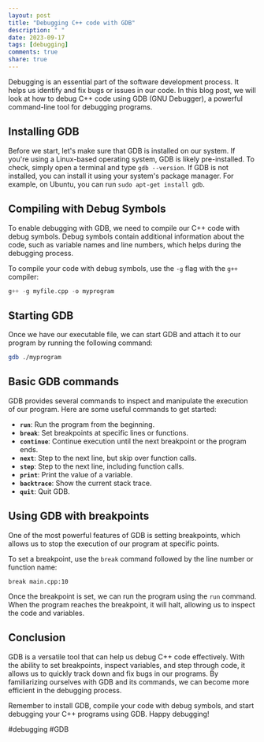 ```yaml
---
layout: post
title: "Debugging C++ code with GDB"
description: " "
date: 2023-09-17
tags: [debugging]
comments: true
share: true
---
```


Debugging is an essential part of the software development process. It helps us identify and fix bugs or issues in our code. In this blog post, we will look at how to debug C++ code using GDB (GNU Debugger), a powerful command-line tool for debugging programs.

## Installing GDB

Before we start, let's make sure that GDB is installed on our system. If you're using a Linux-based operating system, GDB is likely pre-installed. To check, simply open a terminal and type `gdb --version`. If GDB is not installed, you can install it using your system's package manager. For example, on Ubuntu, you can run `sudo apt-get install gdb`.

## Compiling with Debug Symbols

To enable debugging with GDB, we need to compile our C++ code with debug symbols. Debug symbols contain additional information about the code, such as variable names and line numbers, which helps during the debugging process.

To compile your code with debug symbols, use the `-g` flag with the `g++` compiler:

```cpp
g++ -g myfile.cpp -o myprogram
```

## Starting GDB

Once we have our executable file, we can start GDB and attach it to our program by running the following command:

```bash
gdb ./myprogram
```

## Basic GDB commands

GDB provides several commands to inspect and manipulate the execution of our program. Here are some useful commands to get started:

- **`run`**: Run the program from the beginning.
- **`break`**: Set breakpoints at specific lines or functions.
- **`continue`**: Continue execution until the next breakpoint or the program ends.
- **`next`**: Step to the next line, but skip over function calls.
- **`step`**: Step to the next line, including function calls.
- **`print`**: Print the value of a variable.
- **`backtrace`**: Show the current stack trace.
- **`quit`**: Quit GDB.

## Using GDB with breakpoints

One of the most powerful features of GDB is setting breakpoints, which allows us to stop the execution of our program at specific points.

To set a breakpoint, use the `break` command followed by the line number or function name:

```gdb
break main.cpp:10
```

Once the breakpoint is set, we can run the program using the `run` command. When the program reaches the breakpoint, it will halt, allowing us to inspect the code and variables.

## Conclusion

GDB is a versatile tool that can help us debug C++ code effectively. With the ability to set breakpoints, inspect variables, and step through code, it allows us to quickly track down and fix bugs in our programs. By familiarizing ourselves with GDB and its commands, we can become more efficient in the debugging process.

Remember to install GDB, compile your code with debug symbols, and start debugging your C++ programs using GDB. Happy debugging!

#debugging #GDB